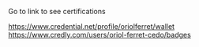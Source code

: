 Go to link to see certifications

https://www.credential.net/profile/oriolferret/wallet
https://www.credly.com/users/oriol-ferret-cedo/badges
